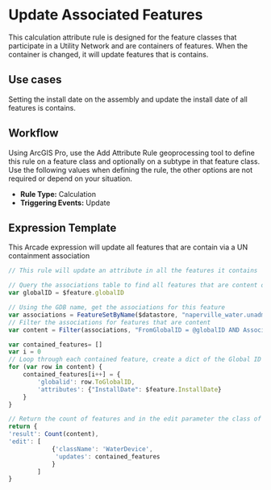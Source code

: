 # Update Associated Features

This calculation attribute rule is designed for the feature classes that participate in a Utility Network and are containers of features.  When the container is changed, it will update features that is contains.

## Use cases

Setting the install date on the assembly and update the install date of all features is contains.

## Workflow

Using ArcGIS Pro, use the Add Attribute Rule geoprocessing tool to define this rule on a feature class and optionally on a subtype in that feature class.  Use the following values when defining the rule, the other options are not required or depend on your situation.
  
  - **Rule Type:** Calculation
  - **Triggering Events:** Update



## Expression Template

This Arcade expression will update all features that are contain via a UN containment association

```js
// This rule will update an attribute in all the features it contains

// Query the associations table to find all features that are content of feature.
var globalID = $feature.globalID

// Using the GDB name, get the associations for this feature
var associations = FeatureSetByName($datastore, "naperville_water.unadmin.UN_6_Associations", ["ToGlobalID"], false)
// Filter the associations for features that are content
var content = Filter(associations, "FromGlobalID = @globalID AND AssociationType = 2")

var contained_features= []
var i = 0
// Loop through each contained feature, create a dict of the Global ID and the new install date
for (var row in content) {
    contained_features[i++] = {
        'globalid': row.ToGlobalID,
        'attributes': {"InstallDate": $feature.InstallDate}    
    }
}

// Return the count of features and in the edit parameter the class of features to update and the list of updates
return {
'result': Count(content),
'edit': [
            {'className': 'WaterDevice',
             'updates': contained_features
            } 
        ]
}
```
